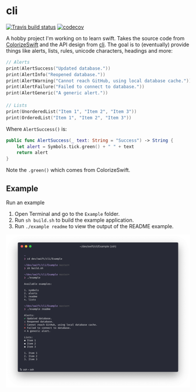 # cli

<!-- badges: start -->
[![Travis build status](https://travis-ci.org/tylurp/cli.svg?branch=master)](https://travis-ci.org/tylurp/cli)
[![codecov](https://codecov.io/gh/tyluRp/cli/branch/master/graph/badge.svg)](https://codecov.io/gh/tyluRp/cli)
<!-- badges: end -->

A hobby project I'm working on to learn swift. Takes the source code from 
[ColorizeSwift](https://github.com/mtynior/ColorizeSwift) and the API design from 
[cli](https://github.com/r-lib/cli). The goal is to (eventually) provide things like alerts, lists, rules, 
unicode characters, headings and more:

```swift
// Alerts
print(AlertSuccess("Updated database."))
print(AlertInfo("Reopened database."))
print(AlertWarning("Cannot reach GitHub, using local database cache."))
print(AlertFailure("Failed to connect to database."))
print(AlertGeneric("A generic alert."))

// Lists
print(UnorderedList("Item 1", "Item 2", "Item 3"))
print(OrderedList("Item 1", "Item 2", "Item 3"))
```

Where `AlertSuccess()` is:

```swift
public func AlertSuccess(_ text: String = "Success") -> String {
    let alert = Symbols.tick.green() + " " + text
    return alert
}
```

Note the `.green()` which comes from ColorizeSwift.

## Example

Run an example

1. Open Terminal and go to the `Example` folder.
2. Run `sh build.sh` to build the example application.
3. Run `./example readme` to view the output of the README example.

![](Assets/readme_example.png)
